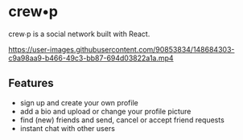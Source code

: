 # crew•p

crew∙p is a social network built with React.

https://user-images.githubusercontent.com/90853834/148684303-c9a98aa9-b466-49c3-bb87-694d03822a1a.mp4

## Features
- sign up and create your own profile
- add a bio and upload or change your profile picture
- find (new) friends and send, cancel or accept friend requests
- instant chat with other users



